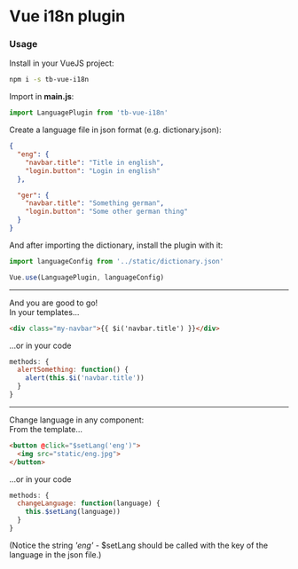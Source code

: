 # Vue i18n plugin

### Usage

Install in your VueJS project:

```bash
npm i -s tb-vue-i18n
```

Import in __main.js__:

```javascript
import LanguagePlugin from 'tb-vue-i18n'
```

Create a language file in json format (e.g. dictionary.json):

```json
{
  "eng": {
    "navbar.title": "Title in english",
    "login.button": "Login in english"
  },

  "ger": {
    "navbar.title": "Something german",
    "login.button": "Some other german thing"
  }
}
```

And after importing the dictionary, install the plugin with it:

```javascript
import languageConfig from '../static/dictionary.json'

Vue.use(LanguagePlugin, languageConfig)
```



<hr>



And you are good to go!<br>
In your templates...
```html
<div class="my-navbar">{{ $i('navbar.title') }}</div>
```

...or in your code
```js
methods: {
  alertSomething: function() {
    alert(this.$i('navbar.title'))
  }
}
```



<hr>



Change language in any component:<br>
From the template...
```html
<button @click="$setLang('eng')">
  <img src="static/eng.jpg">
</button>
```

...or in your code
```js
methods: {
  changeLanguage: function(language) {
    this.$setLang(language))
  }
}
```

(Notice the string _'eng'_ - $setLang should be called with the key of the language in the json file.)
